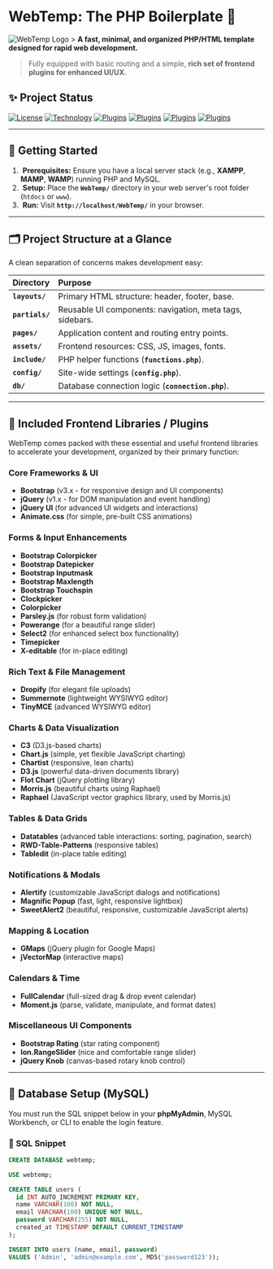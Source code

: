 # WebTemp: The PHP Boilerplate 🚀

![WebTemp Logo](https://github.com/shimshimdiola/PHP-Boilerplate/blob/88ea6bf0be30d2a8982448b9048af59c8ed1b232/assets/images/logo.png)  > **A fast, minimal, and organized PHP/HTML template designed for rapid web development.**
> Fully equipped with basic routing and a simple, **rich set of frontend plugins for enhanced UI/UX.**

## ✨ Project Status
[![License](https://img.shields.io/badge/License-MIT-blue.svg)](https://opensource.org/licenses/MIT)
[![Technology](https://img.shields.io/badge/Technology-PHP%20%7C%20MySQL-7777BB.svg)]()
[![Plugins](https://img.shields.io/badge/Plugins-Included-green.svg)]()
[![Plugins](https://img.shields.io/badge/Plugins-Frontend%20Libraries-blue.svg)]()
[![Plugins](https://img.shields.io/badge/Plugins-Core%20UI%2FUX-orange.svg)]()
[![Plugins](https://img.shields.io/badge/Plugins-Bootstrap%20%26%20jQuery-8A2BE2.svg)]()

---

## 🚀 Getting Started

1.  **Prerequisites:** Ensure you have a local server stack (e.g., **XAMPP**, **MAMP**, **WAMP**) running PHP and MySQL.
2.  **Setup:** Place the **`WebTemp/`** directory in your web server's root folder (`htdocs` or `www`).
3.  **Run:** Visit **`http://localhost/WebTemp/`** in your browser.

---

## 🗂️ Project Structure at a Glance

A clean separation of concerns makes development easy:

| Directory | Purpose |
| :--- | :--- |
| **`layouts/`** | Primary HTML structure: header, footer, base. |
| **`partials/`** | Reusable UI components: navigation, meta tags, sidebars. |
| **`pages/`** | Application content and routing entry points. |
| **`assets/`** | Frontend resources: CSS, JS, images, fonts. |
| **`include/`** | PHP helper functions (**`functions.php`**). |
| **`config/`** | Site-wide settings (**`config.php`**). |
| **`db/`** | Database connection logic (**`connection.php`**). |

---
## 🔌 Included Frontend Libraries / Plugins

WebTemp comes packed with these essential and useful frontend libraries to accelerate your development, organized by their primary function:

### Core Frameworks & UI
* **Bootstrap** (v3.x - for responsive design and UI components)
* **jQuery** (v1.x - for DOM manipulation and event handling)
* **jQuery UI** (for advanced UI widgets and interactions)
* **Animate.css** (for simple, pre-built CSS animations)

### Forms & Input Enhancements
* **Bootstrap Colorpicker**
* **Bootstrap Datepicker**
* **Bootstrap Inputmask**
* **Bootstrap Maxlength**
* **Bootstrap Touchspin**
* **Clockpicker**
* **Colorpicker**
* **Parsley.js** (for robust form validation)
* **Powerange** (for a beautiful range slider)
* **Select2** (for enhanced select box functionality)
* **Timepicker**
* **X-editable** (for in-place editing)

### Rich Text & File Management
* **Dropify** (for elegant file uploads)
* **Summernote** (lightweight WYSIWYG editor)
* **TinyMCE** (advanced WYSIWYG editor)

### Charts & Data Visualization
* **C3** (D3.js-based charts)
* **Chart.js** (simple, yet flexible JavaScript charting)
* **Chartist** (responsive, lean charts)
* **D3.js** (powerful data-driven documents library)
* **Flot Chart** (jQuery plotting library)
* **Morris.js** (beautiful charts using Raphael)
* **Raphael** (JavaScript vector graphics library, used by Morris.js)

### Tables & Data Grids
* **Datatables** (advanced table interactions: sorting, pagination, search)
* **RWD-Table-Patterns** (responsive tables)
* **Tabledit** (in-place table editing)

### Notifications & Modals
* **Alertify** (customizable JavaScript dialogs and notifications)
* **Magnific Popup** (fast, light, responsive lightbox)
* **SweetAlert2** (beautiful, responsive, customizable JavaScript alerts)

### Mapping & Location
* **GMaps** (jQuery plugin for Google Maps)
* **jVectorMap** (interactive maps)

### Calendars & Time
* **FullCalendar** (full-sized drag & drop event calendar)
* **Moment.js** (parse, validate, manipulate, and format dates)

### Miscellaneous UI Components
* **Bootstrap Rating** (star rating component)
* **Ion.RangeSlider** (nice and comfortable range slider)
* **jQuery Knob** (canvas-based rotary knob control)
---

## 🔑 Database Setup (MySQL)

You must run the SQL snippet below in your **phpMyAdmin**, MySQL Workbench, or CLI to enable the login feature.

### 💾 SQL Snippet

```sql
CREATE DATABASE webtemp;

USE webtemp;

CREATE TABLE users (
  id INT AUTO_INCREMENT PRIMARY KEY,
  name VARCHAR(100) NOT NULL,
  email VARCHAR(100) UNIQUE NOT NULL,
  password VARCHAR(255) NOT NULL,
  created_at TIMESTAMP DEFAULT CURRENT_TIMESTAMP
);

INSERT INTO users (name, email, password)
VALUES ('Admin', 'admin@example.com', MD5('password123'));
````
